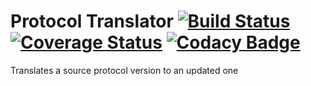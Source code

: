 Protocol Translator [![Build Status](https://travis-ci.org/Laxio/ProtocolTranslator.svg?branch=master)](https://travis-ci.org/Laxio/ProtocolTranslator) [![Coverage Status](https://coveralls.io/repos/github/Laxio/ProtocolTranslator/badge.svg?branch=master)](https://coveralls.io/github/Laxio/ProtocolTranslator?branch=master) [![Codacy Badge](https://api.codacy.com/project/badge/Grade/c85d421ec3d8497b8a46f0a38dbca19f)](https://www.codacy.com/app/hfoxy/ProtocolTranslator?utm_source=github.com&amp;utm_medium=referral&amp;utm_content=Laxio/ProtocolTranslator&amp;utm_campaign=Badge_Grade)
===================

Translates a source protocol version to an updated one

